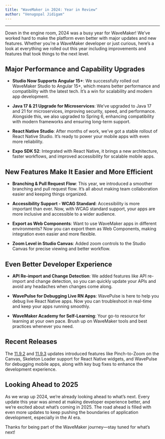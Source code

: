 ```yaml
---
title: "WaveMaker in 2024: Year in Review"
author: "Venugopal Jidigam"
---
```

---

Down in the engine room, 2024 was a busy year for WaveMaker! We’ve worked hard to make the platform even better with major updates and new features. Whether you’re a WaveMaker developer or just curious, here’s a look at everything we rolled out this year including improvements and features that took things to the next level.

<!-- truncate -->

## Major Performance and Capability Upgrades

- **Studio Now Supports Angular 15+**: We successfully rolled out WaveMaker Studio to Angular 15+, which means better performance and compatibility with the latest tech. It’s a win for scalability and modern app development.

- **Java 17 & 21 Upgrade for Microservices**: We’ve upgraded to Java 17 and 21 for microservices, improving security, speed, and performance. Alongside this, we also upgraded to Spring 6, enhancing compatibility with modern frameworks and ensuring long-term support.

- **React Native Studio**: After months of work, we’ve got a stable rollout of React Native Studio. It’s ready to power your mobile apps with even more reliability.

- **Expo SDK 52**: Integrated with React Native, it brings a new architecture, faster workflows, and improved accessibility for scalable mobile apps.

## New Features Make It Easier and More Efficient

- **Branching & Pull Request Flow**: This year, we introduced a smoother branching and pull request flow. It’s all about making team collaboration easier and keeping things organized.

- **Accessibility Support - WCAG Standard**: Accessibility is more important than ever. Now, with WCAG standard support, your apps are more inclusive and accessible to a wider audience.

- **Export as Web Components**: Want to use WaveMaker apps in different environments? Now you can export them as Web Components, making integration even easier and more flexible.

- **Zoom Level in Studio Canvas**: Added zoom controls to the Studio Canvas for precise viewing and better workflow.

## Even Better Developer Experience

- **API Re-import and Change Detection**: We added features like API re-import and change detection, so you can quickly update your APIs and avoid any headaches when changes come along.

- **WavePulse for Debugging Live RN Apps**: WavePulse is here to help you debug live React Native apps. Now you can troubleshoot in real-time and keep your apps running smoothly.

- **WaveMaker Academy for Self-Learning**: Your go-to resource for learning at your own pace. Brush up on WaveMaker tools and best practices whenever you need.

## Recent Releases

The [11.9.2](/learn/wavemaker-release-notes/v11-9-2/) and [11.9.3](/learn/wavemaker-release-notes/v11-9-3/) updates introduced features like Pinch-to-Zoom on the Canvas, Skeleton Loader support for React Native widgets, and WavePulse for debugging mobile apps, along with key bug fixes to enhance the development experience.

## Looking Ahead to 2025

As we wrap up 2024, we’re already looking ahead to what’s next. Every update this year was aimed at making developer experience better, and we’re excited about what’s coming in 2025. The road ahead is filled with even more updates to keep pushing the boundaries of application development, especially in the AI era.

Thanks for being part of the WaveMaker journey—stay tuned for what’s next!
